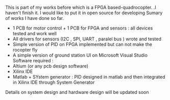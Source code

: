 This is part of my works before which is a FPGA based-quadrocopter.
.I haven't finish it. I would like to put it in open source for developing
Sumary of works I have done so far. 
- 1 PCB for motor control + 1 PCB for FPGA and sensors : all devices tested and work well
- All drivers for sensors (I2C , SPI, UART , paralel bus ) wrote and tested
- Simple version of PID on FPGA implemented but can not make the rocopter fly 
- A simple version of ground station UI on Microsoft Visual Studio 
Software required :
- Altium (or any pcb design software) 
- Xilinx IDE 
- Matlab + SYstem generator : PID designed in matlab and then integrated in Xilinx IDE through System Generator 

Details on system design and hardware design will be updated soon

